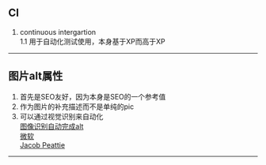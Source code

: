 ## CI
1. continuous intergartion  
   1.1 用于自动化测试使用，本身基于XP而高于XP
---
## 图片alt属性
1. 首先是SEO友好，因为本身是SEO的一个参考值
1. 作为图片的补充描述而不是单纯的pic
1. 可以通过视觉识别来自动化  
   [图像识别自动完成alt](https://codepen.io/sdras/details/jawPGa)  
   [微软](https://azure.microsoft.com/en-au/services/cognitive-services/computer-vision/)  
   [Jacob Peattie](https://azure.microsoft.com/en-au/services/cognitive-services/computer-vision/)
---
